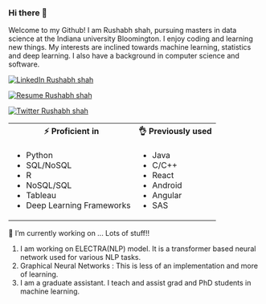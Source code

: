 ### Hi there 👋

Welcome to my Github! I am Rushabh shah, pursuing masters in data science at the Indiana university Bloomington. I enjoy coding and learning new things.
My interests are inclined towards machine learning, statistics and deep learning. I also have a background in computer science and software.  


[![LinkedIn Rushabh shah](https://img.shields.io/badge/LinkedIn-Rushabh%20shah-blue)](http://www.linkedin.com/in/rushabh-shah-07/)

[![Resume Rushabh shah](https://img.shields.io/badge/Resume-Rushabh%20shah-green)](https://drive.google.com/file/d/1Fbx5WiKE6cEagzdCqxC7nNeFoUCV4Ezl/view?usp=sharing)

[![Twitter Rushabh shah](https://img.shields.io/twitter/url?style=social&url=https%3A%2F%2Ftwitter.com%2Frushabhshahhh)](https://twitter.com/rushabhshahhh/)


<table width="100%">
    <tr>
        <th> ⚡ Proficient in</th>
        <th> 👌 Previously used</th>
    </tr>
    <tr>
        <td>
            <ul>
                <li>Python</li>
                <li>SQL/NoSQL</li>
                <li>R</li>
                <li>NoSQL/SQL</li>
              <li>Tableau</li>
                <li>Deep Learning Frameworks</li>
            </ul>
        </td>
        <td>
            <ul>
                <li>Java</li>
                <li>C/C++</li>
                <li>React</li>
                <li>Android</li>
                <li>Angular</li>
                <li>SAS</li>
            </ul>
        </td>
    </tr>
</table>


🔭 I’m currently working on ... Lots of stuff!!
1. I am working on ELECTRA(NLP) model. It is a transformer based neural network used for various NLP tasks.
2. Graphical Neural Networks : This is less of an implementation and more of learning.
3. I am a graduate assistant. I teach and assist grad and PhD students in machine learning.


<!--


**rushabh7cr/rushabh7cr** is a ✨ _special_ ✨ repository because its `README.md` (this file) appears on your GitHub profile.

Here are some ideas to get you started:

- 🔭 I’m currently working on ...
- 🌱 I’m currently learning ...
- 👯 I’m looking to collaborate on ...
- 🤔 I’m looking for help with ...
- 💬 Ask me about ...
- 📫 How to reach me: ...
- 😄 Pronouns: ...
- ⚡ Fun fact: ...
-->
